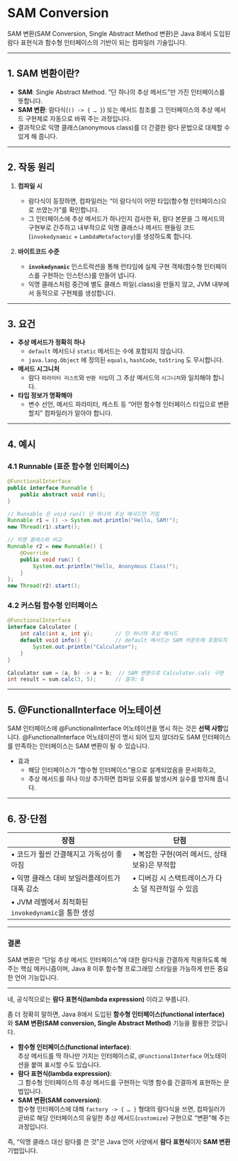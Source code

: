 # SAM Conversion

SAM 변환(SAM Conversion, Single Abstract Method 변환)은 Java 8에서 도입된 람다 표현식과 함수형 인터페이스의 기반이 되는 컴파일러 기술입니다.

---

## 1. SAM 변환이란?

- **SAM**: Single Abstract Method. “단 하나의 추상 메서드”만 가진 인터페이스를 뜻합니다.  
- **SAM 변환**: 람다식(`() -> { … }`) 또는 메서드 참조를 그 인터페이스의 추상 메서드 구현체로 자동으로 바꿔 주는 과정입니다.  
- 결과적으로 익명 클래스(anonymous class)를 더 간결한 람다 문법으로 대체할 수 있게 해 줍니다.

---

## 2. 작동 원리

1. **컴파일 시**  
   - 람다식이 등장하면, 컴파일러는 “이 람다식이 어떤 타입(함수형 인터페이스)으로 쓰였는가”를 확인합니다.  
   - 그 인터페이스에 추상 메서드가 하나인지 검사한 뒤, 람다 본문을 그 메서드의 구현부로 간주하고 내부적으로 익명 클래스나 메서드 핸들링 코드(`invokedynamic` + `LambdaMetafactory`)를 생성하도록 합니다.

2. **바이트코드 수준**  
   - **`invokedynamic`** 인스트럭션을 통해 런타임에 실제 구현 객체(함수형 인터페이스를 구현하는 인스턴스)를 만들어 냅니다.  
   - 익명 클래스처럼 중간에 별도 클래스 파일(.class)을 만들지 않고, JVM 내부에서 동적으로 구현체를 생성합니다.

---

## 3. 요건

- **추상 메서드가 정확히 하나**  
  - `default` 메서드나 `static` 메서드는 수에 포함되지 않습니다.  
  - `java.lang.Object` 에 정의된 `equals`, `hashCode`, `toString` 도 무시합니다.
- **메서드 시그니처**  
  - 람다 `파라미터 리스트`와 `반환 타입`이 그 추상 메서드의 `시그니처`와 일치해야 합니다.
- **타입 정보가 명확해야**  
  - 변수 선언, 메서드 파라미터, 캐스트 등 “어떤 함수형 인터페이스 타입으로 변환할지” 컴파일러가 알아야 합니다.

---

## 4. 예시

### 4.1 Runnable (표준 함수형 인터페이스)

```java
@FunctionalInterface
public interface Runnable {
    public abstract void run();
}

// Runnable 은 void run() 단 하나의 추상 메서드만 가짐
Runnable r1 = () -> System.out.println("Hello, SAM!");
new Thread(r1).start();

// 익명 클래스와 비교
Runnable r2 = new Runnable() {
    @Override
    public void run() {
        System.out.println("Hello, Anonymous Class!");
    }
};
new Thread(r2).start();
```

### 4.2 커스텀 함수형 인터페이스

```java
@FunctionalInterface
interface Calculator {
    int calc(int x, int y);       // 단 하나의 추상 메서드
    default void info() {         // default 메서드는 SAM 카운트에 포함되지 않음
        System.out.println("Calculator");
    }
}

Calculator sum = (a, b) -> a + b;  // SAM 변환으로 Calculator.calc 구현
int result = sum.calc(3, 5);      // 결과: 8
```

---

## 5. @FunctionalInterface 어노테이션

SAM 인터페이스에 @FunctionalInterface 어노테이션을 명시 하는 것은 **선택 사항**입니다. @FunctionalInterface 어노테이션이 명시 되어 있지 않더라도 SAM 인터페이스를 만족하는 인터페이스는 SAM 변환이 될 수 있습니다. 

- 효과
	- 해당 인터페이스가 “함수형 인터페이스”용으로 설계되었음을 문서화하고,  
	- 추상 메서드를 하나 이상 추가하면 컴파일 오류를 발생시켜 실수를 방지해 줍니다.

---

## 6. 장·단점

| 장점                                                        | 단점                                         |
|-----------------------------------------------------------|--------------------------------------------|
| • 코드가 훨씬 간결해지고 가독성이 좋아짐                      | • 복잡한 구현(여러 메서드, 상태 보유)은 부적합 |
| • 익명 클래스 대비 보일러플레이트가 대폭 감소               | • 디버깅 시 스택트레이스가 다소 덜 직관적일 수 있음 |
| • JVM 레벨에서 최적화된 `invokedynamic`을 통한 생성         |                                            |

---

### 결론

SAM 변환은 “단일 추상 메서드 인터페이스”에 대한 람다식을 간결하게 적용하도록 해 주는 핵심 메커니즘이며, Java 8 이후 함수형 프로그래밍 스타일을 가능하게 만든 중요한 언어 기능입니다.

----

네, 공식적으로는 **람다 표현식(lambda expression)** 이라고 부릅니다.  

좀 더 정확히 말하면, Java 8에서 도입된 **함수형 인터페이스(functional interface)** 와 **SAM 변환(SAM conversion, Single Abstract Method)** 기능을 활용한 것입니다.  

- **함수형 인터페이스(functional interface)**:  
  추상 메서드를 딱 하나만 가지는 인터페이스로, `@FunctionalInterface` 어노테이션을 붙여 표시할 수도 있습니다.  
- **람다 표현식(lambda expression)**:  
  그 함수형 인터페이스의 추상 메서드를 구현하는 익명 함수를 간결하게 표현하는 문법입니다.  
- **SAM 변환(SAM conversion)**:  
  함수형 인터페이스에 대해 `factory -> { … }` 형태의 람다식을 쓰면, 컴파일러가 곧바로 해당 인터페이스의 유일한 추상 메서드(`customize`) 구현으로 “변환”해 주는 과정입니다.

즉, “익명 클래스 대신 람다를 쓴 것”은 Java 언어 사양에서 **람다 표현식**이자 **SAM 변환** 기법입니다.